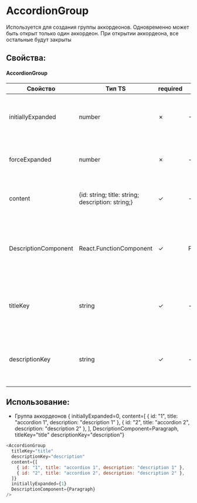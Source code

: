 # AccordionGroup

Используется для создания группы аккордеонов. Одновременно может быть открыт только один аккордеон. При открытии аккордеона, все остальные будут закрыты

## Свойства:

#### AccordionGroup

| Свойство             | Тип TS                                            | required | default   | Описание                                                              |
| -------------------- | ------------------------------------------------- | -------- | --------- | --------------------------------------------------------------------- |
| initiallyExpanded    | number                                            | ✗        | -1        | индекс аккордеона, который следует раскрыть изначально                |
| forceExpanded        | number                                            | ✗        | -         | Пропса которая позволяет раскрыть аккордеон                           |
| content              | {id: string; title: string; description: string;} | ✓        | -         | Данные которые необходимо поместить в Accordion                       |
| DescriptionComponent | React.FunctionComponent                           | ✓        | Paragraph | Компонент в который будет обернуто поле description из пропсы content |
| titleKey             | string                                            | ✓        | -         | ключ, по которому можно взять данные из content для заголовка         |
| descriptionKey       | string                                            | ✓        | -         | ключ, по которому можно взять данные из content для описания          |

## Использование:

- Группа аккордеонов { initiallyExpanded=0, content=[
  { id: "1", title: "accordion 1", description: "description 1" },
  { id: "2", title: "accordion 2", description: "description 2" },
  ], DescriptionComponent=Paragraph, titleKey="title"
  descriptionKey="description"}

```js
<AccordionGroup
  titleKey="title"
  descriptionKey="description"
  content={[
    { id: "1", title: "accordion 1", description: "description 1" },
    { id: "2", title: "accordion 2", description: "description 2" },
  ]}
  initiallyExpanded={1}
  DescriptionComponent={Paragraph}
/>
```
